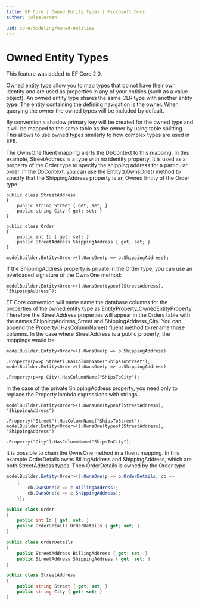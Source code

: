 ```yaml
---
title: EF Core | Owned Entity Types | Microsoft Docs
author: julielerman

uid: core/modeling/owned-entities
---
```

# Owned Entity Types

This feature was added to EF Core 2.0.

Owned entity type allow you to map types that do not have their own identity and are used as properties in any of your entities (such as a value object). An owned entity type shares the same CLR type with another entity type. The entity containing the defining navigation is the owner. When querying the owner the owned types will be included by default.

By convention a shadow primary key will be created for the owned type and it will be mapped to the same table as the owner by using table splitting. This allows to use owned types similarly to how complex types are used in EF6. 

The OwnsOne fluent mapping alerts the DbContext to this mapping. In this example, StreetAddress is a type with no identity property. It is used as a property of the Order type to specify the shipping address for a particular order. In the DbContext, you can use the Entity().OwnsOne() method to specify that the ShippingAddress property is an Owned Entity of the Order type.

```
public class StreetAddress
{
    public string Street { get; set; }
    public string City { get; set; }
}

public class Order
{
    public int Id { get; set; }
    public StreetAddress ShippingAddress { get; set; }
}

modelBuilder.Entity<Order>().OwnsOne(p => p.ShippingAddress);
```
If the ShippingAddress property is private in the Order type, you can use an overloaded signature of the OwnsOne method:

```
modelBuilder.Entity<Order>().OwnsOne(typeof(StreetAddress), "ShippingAddress");
```

EF Core convention will name name the database columns for the properties of the owned entity type as EntityProperty_OwnedEntityProperty. Therefore the StreetAddress properties will appear in the Orders table with the names ShippingAddress_Street and ShippingAddress_City. You can append the Property()HasColumnName() fluent method to rename those columns. In the case where StreetAddress is a public property, the mappings would be

```
modelBuilder.Entity<Order>().OwnsOne(p => p.ShippingAddress)
                            .Property(p=>p.Street).HasColumnName("ShipsToStreet");
modelBuilder.Entity<Order>().OwnsOne(p => p.ShippingAddress)
                            .Property(p=>p.City).HasColumnName("ShipsToCity");
```
In the case of the private ShippingAddress property, you need only to replace the Property lambda expressions with strings.

```
modelBuilder.Entity<Order>().OwnsOne(typeof(StreetAddress), "ShippingAddress")
                            .Property("Street").HasColumnName("ShipsToStreet");
modelBuilder.Entity<Order>().OwnsOne(typeof(StreetAddress), "ShippingAddress")
                            .Property("City").HasColumnName("ShipsToCity");
```

It is possible to chain the OwnsOne method in a fluent mapping. In this example OrderDetails owns BillingAddress and ShippingAddress, which are both StreetAddress types. Then OrderDetails is owned by the Order type.

``` csharp
modelBuilder.Entity<Order>().OwnsOne(p => p.OrderDetails, cb =>
    {
        cb.OwnsOne(c => c.BillingAddress);
        cb.OwnsOne(c => c.ShippingAddress);
    });

public class Order
{
    public int Id { get; set; }
    public OrderDetails OrderDetails { get; set; }
}

public class OrderDetails
{
    public StreetAddress BillingAddress { get; set; }
    public StreetAddress ShippingAddress { get; set; }
}

public class StreetAddress
{
    public string Street { get; set; }
    public string City { get; set; }
}
```
